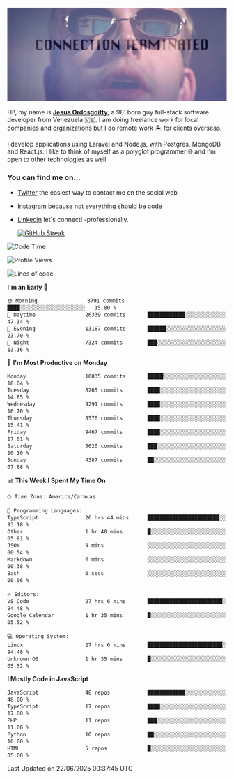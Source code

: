 ![hackers movie reference](./disconnected.jpg)

Hi!, my name is [**Jesus Ordosgoitty**](https://jodaz.dev), a 98' born guy full-stack software developer from Venezuela 🇻🇪. I am doing freelance work for local companies and organizations but I do remote work 🏝️ for clients overseas. 

I develop applications using Laravel and Node.js, with Postgres, MongoDB and React.js. I like to think of myself as a polyglot programmer 🌐 and I'm open to other technologies as well.

### You can find me on...

- [Twitter](https://twitter.com/jodaz_) the easiest way to contact me on the social web
- [Instagram](https://instagram.com/jodaz_) because not everything should be code
- [Linkedin](https://linkedin.com/in/jodaz) let's connect! -professionally.


    [![GitHub Streak](https://streak-stats.demolab.com?user=jodaz&theme=tokyonight)](https://git.io/streak-stats)

<!--START_SECTION:waka-->
![Code Time](http://img.shields.io/badge/Code%20Time-10%2C088%20hrs%203%20mins-blue)

![Profile Views](http://img.shields.io/badge/Profile%20Views-0-blue)

![Lines of code](https://img.shields.io/badge/From%20Hello%20World%20I%27ve%20Written-84.5%20million%20lines%20of%20code-blue)

**I'm an Early 🐤** 

```text
🌞 Morning                8791 commits        ████░░░░░░░░░░░░░░░░░░░░░   15.80 % 
🌆 Daytime                26339 commits       ████████████░░░░░░░░░░░░░   47.34 % 
🌃 Evening                13187 commits       ██████░░░░░░░░░░░░░░░░░░░   23.70 % 
🌙 Night                  7324 commits        ███░░░░░░░░░░░░░░░░░░░░░░   13.16 % 
```
📅 **I'm Most Productive on Monday** 

```text
Monday                   10035 commits       █████░░░░░░░░░░░░░░░░░░░░   18.04 % 
Tuesday                  8265 commits        ████░░░░░░░░░░░░░░░░░░░░░   14.85 % 
Wednesday                9291 commits        ████░░░░░░░░░░░░░░░░░░░░░   16.70 % 
Thursday                 8576 commits        ████░░░░░░░░░░░░░░░░░░░░░   15.41 % 
Friday                   9467 commits        ████░░░░░░░░░░░░░░░░░░░░░   17.01 % 
Saturday                 5620 commits        ███░░░░░░░░░░░░░░░░░░░░░░   10.10 % 
Sunday                   4387 commits        ██░░░░░░░░░░░░░░░░░░░░░░░   07.88 % 
```


📊 **This Week I Spent My Time On** 

```text
🕑︎ Time Zone: America/Caracas

💬 Programming Languages: 
TypeScript               26 hrs 44 mins      ███████████████████████░░   93.18 % 
Other                    1 hr 40 mins        █░░░░░░░░░░░░░░░░░░░░░░░░   05.81 % 
JSON                     9 mins              ░░░░░░░░░░░░░░░░░░░░░░░░░   00.54 % 
Markdown                 6 mins              ░░░░░░░░░░░░░░░░░░░░░░░░░   00.38 % 
Bash                     0 secs              ░░░░░░░░░░░░░░░░░░░░░░░░░   00.06 % 

🔥 Editors: 
VS Code                  27 hrs 6 mins       ████████████████████████░   94.48 % 
Google Calendar          1 hr 35 mins        █░░░░░░░░░░░░░░░░░░░░░░░░   05.52 % 

💻 Operating System: 
Linux                    27 hrs 6 mins       ████████████████████████░   94.48 % 
Unknown OS               1 hr 35 mins        █░░░░░░░░░░░░░░░░░░░░░░░░   05.52 % 
```

**I Mostly Code in JavaScript** 

```text
JavaScript               48 repos            ████████████░░░░░░░░░░░░░   48.00 % 
TypeScript               17 repos            ████░░░░░░░░░░░░░░░░░░░░░   17.00 % 
PHP                      11 repos            ███░░░░░░░░░░░░░░░░░░░░░░   11.00 % 
Python                   10 repos            ██░░░░░░░░░░░░░░░░░░░░░░░   10.00 % 
HTML                     5 repos             █░░░░░░░░░░░░░░░░░░░░░░░░   05.00 % 
```




 Last Updated on 22/06/2025 00:37:45 UTC
<!--END_SECTION:waka-->
